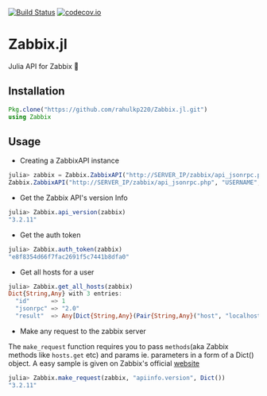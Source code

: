 [![Build Status](https://travis-ci.org/rahulkp220/Zabbix.jl.svg?branch=master)](https://travis-ci.org/rahulkp220/Zabbix.jl)
[![codecov.io](http://codecov.io/github/rahulkp220/Zabbix.jl/coverage.svg?branch=master)](http://codecov.io/github/rahulkp220/Zabbix.jl?branch=master)

# Zabbix.jl 
Julia API for Zabbix :ghost:

## Installation
```julia
Pkg.clone("https://github.com/rahulkp220/Zabbix.jl.git")
using Zabbix
```

## Usage

* Creating a ZabbixAPI instance
```julia
julia> zabbix = Zabbix.ZabbixAPI("http://SERVER_IP/zabbix/api_jsonrpc.php","USERNAME","******")
Zabbix.ZabbixAPI("http://SERVER_IP/zabbix/api_jsonrpc.php", "USERNAME", "******", 1, Dict("Content-Type"=>"application/json-rpc"), "2.0")
```

* Get the Zabbix API's version Info
```julia
julia> Zabbix.api_version(zabbix)
"3.2.11"
```

* Get the auth token
```julia
julia> Zabbix.auth_token(zabbix)
"e8f8354d66f7fac2691f5c7441b8dfa0"
```

* Get all hosts for a user
```julia
julia> Zabbix.get_all_hosts(zabbix)
Dict{String,Any} with 3 entries:
  "id"      => 1
  "jsonrpc" => "2.0"
  "result"  => Any[Dict{String,Any}(Pair{String,Any}("host", "localhost"),Pair{String,Any}("interfaces", Any[Dict{String,Any}(Pair{String,An…
```

* Make any request to the zabbix server

The `make_request` function requires you to pass `methods`(aka Zabbix methods like `hosts.get` etc) and params ie.
parameters in a form of a Dict() object. A easy sample is given on Zabbix's official [website](https://www.zabbix.com/documentation/2.2/manual/api)
```julia
julia> Zabbix.make_request(zabbix, "apiinfo.version", Dict())
"3.2.11"
```


